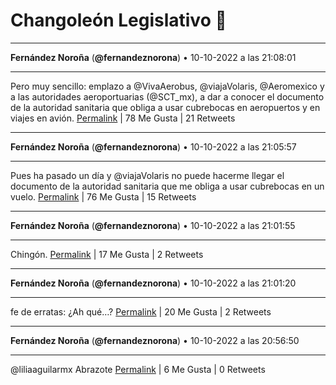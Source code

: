 # Changoleón Legislativo 🙈
*****
**Fernández Noroña** (**@fernandeznorona**) • 10-10-2022 a las 21:08:01
*****
Pero muy sencillo: emplazo a @VivaAerobus, @viajaVolaris, @Aeromexico y a las autoridades aeroportuarias (@SCT_mx), a dar a conocer el documento de la autoridad sanitaria que obliga a usar cubrebocas en aeropuertos y en viajes en avión.
[Permalink](https://twitter.com/fernandeznorona/status/1579700324918792192) | 78 Me Gusta | 21 Retweets
*****
**Fernández Noroña** (**@fernandeznorona**) • 10-10-2022 a las 21:05:57
*****
Pues ha pasado un día y @viajaVolaris no puede hacerme llegar el documento de la autoridad sanitaria que me obliga a usar cubrebocas en un vuelo.
[Permalink](https://twitter.com/fernandeznorona/status/1579699805471006720) | 76 Me Gusta | 15 Retweets
*****
**Fernández Noroña** (**@fernandeznorona**) • 10-10-2022 a las 21:01:55
*****
Chingón.
[Permalink](https://twitter.com/fernandeznorona/status/1579698787970617345) | 17 Me Gusta | 2 Retweets
*****
**Fernández Noroña** (**@fernandeznorona**) • 10-10-2022 a las 21:01:20
*****
fe de erratas: ¿Ah qué…?
[Permalink](https://twitter.com/fernandeznorona/status/1579698640935084033) | 20 Me Gusta | 2 Retweets
*****
**Fernández Noroña** (**@fernandeznorona**) • 10-10-2022 a las 20:56:50
*****
@liliaaguilarmx Abrazote
[Permalink](https://twitter.com/fernandeznorona/status/1579697510762762245) | 6 Me Gusta | 0 Retweets